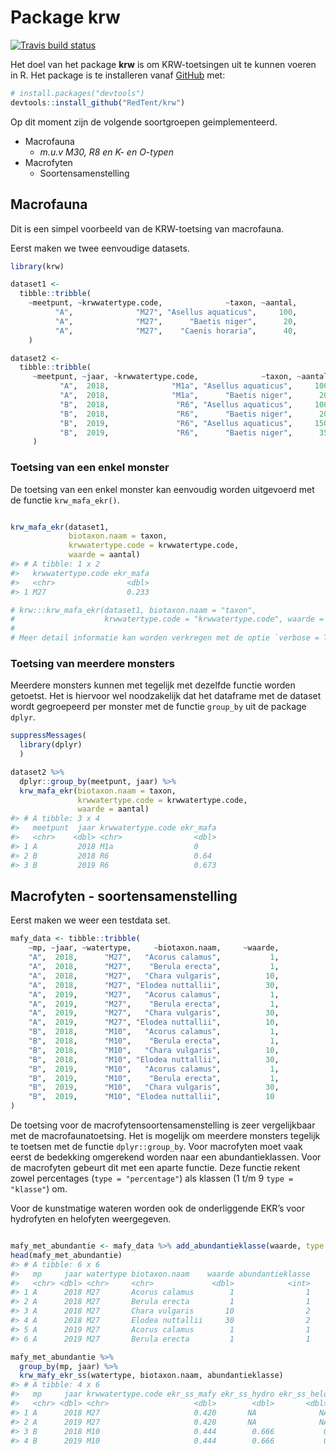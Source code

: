 
<!-- README.md is generated from README.Rmd. Please edit that file -->

# Package krw

<!-- badges: start -->

[![Travis build
status](https://travis-ci.org/RedTent/krw.svg?branch=master)](https://travis-ci.org/RedTent/krw)
<!-- badges: end -->

Het doel van het package **krw** is om KRW-toetsingen uit te kunnen
voeren in R. Het package is te installeren vanaf
[GitHub](https://github.com/) met:

``` r
# install.packages("devtools")
devtools::install_github("RedTent/krw")
```

Op dit moment zijn de volgende soortgroepen geimplementeerd.

  - Macrofauna
      - *m.u.v M30, R8 en K- en O-typen*
  - Macrofyten
      - Soortensamenstelling

## Macrofauna

Dit is een simpel voorbeeld van de KRW-toetsing van macrofauna.

Eerst maken we twee eenvoudige datasets.

``` r
library(krw)

dataset1 <- 
  tibble::tribble(
    ~meetpunt, ~krwwatertype.code,              ~taxon, ~aantal,
          "A",              "M27", "Asellus aquaticus",     100,
          "A",              "M27",      "Baetis niger",      20,
          "A",              "M27",    "Caenis horaria",      40,
    )

dataset2 <- 
  tibble::tribble(
     ~meetpunt, ~jaar, ~krwwatertype.code,              ~taxon, ~aantal,
           "A",  2018,              "M1a", "Asellus aquaticus",     100,
           "A",  2018,              "M1a",      "Baetis niger",      20,
           "B",  2018,               "R6", "Asellus aquaticus",     100,
           "B",  2018,               "R6",      "Baetis niger",      20,
           "B",  2019,               "R6", "Asellus aquaticus",     150,
           "B",  2019,               "R6",      "Baetis niger",      35
     )
```

### Toetsing van een enkel monster

De toetsing van een enkel monster kan eenvoudig worden uitgevoerd met de
functie `krw_mafa_ekr()`.

``` r

krw_mafa_ekr(dataset1, 
             biotaxon.naam = taxon, 
             krwwatertype.code = krwwatertype.code, 
             waarde = aantal)
#> # A tibble: 1 x 2
#>   krwwatertype.code ekr_mafa
#>   <chr>                <dbl>
#> 1 M27                  0.233

# krw:::krw_mafa_ekr(dataset1, biotaxon.naam = "taxon", 
#                    krwwatertype.code = "krwwatertype.code", waarde = "aantal")
# 
# Meer detail informatie kan worden verkregen met de optie `verbose = TRUE`
```

### Toetsing van meerdere monsters

Meerdere monsters kunnen met tegelijk met dezelfde functie worden
getoetst. Het is hiervoor wel noodzakelijk dat het dataframe met de
dataset wordt gegroepeerd per monster met de functie `group_by` uit de
package `dplyr`.

``` r
suppressMessages(
  library(dplyr)
  )

dataset2 %>% 
  dplyr::group_by(meetpunt, jaar) %>% 
  krw_mafa_ekr(biotaxon.naam = taxon, 
               krwwatertype.code = krwwatertype.code, 
               waarde = aantal)
#> # A tibble: 3 x 4
#>   meetpunt  jaar krwwatertype.code ekr_mafa
#>   <chr>    <dbl> <chr>                <dbl>
#> 1 A         2018 M1a                  0    
#> 2 B         2018 R6                   0.64 
#> 3 B         2019 R6                   0.673
```

## Macrofyten - soortensamenstelling

Eerst maken we weer een testdata set.

``` r
mafy_data <- tibble::tribble(
    ~mp, ~jaar, ~watertype,     ~biotaxon.naam,     ~waarde,
    "A",  2018,      "M27",   "Acorus calamus",           1,
    "A",  2018,      "M27",    "Berula erecta",           1,
    "A",  2018,      "M27",   "Chara vulgaris",          10,
    "A",  2018,      "M27", "Elodea nuttallii",          30,
    "A",  2019,      "M27",   "Acorus calamus",           1,
    "A",  2019,      "M27",    "Berula erecta",           1,
    "A",  2019,      "M27",   "Chara vulgaris",          30,
    "A",  2019,      "M27", "Elodea nuttallii",          10,
    "B",  2018,      "M10",   "Acorus calamus",           1,
    "B",  2018,      "M10",    "Berula erecta",           1,
    "B",  2018,      "M10",   "Chara vulgaris",          10,
    "B",  2018,      "M10", "Elodea nuttallii",          30,
    "B",  2019,      "M10",   "Acorus calamus",           1,
    "B",  2019,      "M10",    "Berula erecta",           1,
    "B",  2019,      "M10",   "Chara vulgaris",          30,
    "B",  2019,      "M10", "Elodea nuttallii",          10
)
```

De toetsing voor de macrofytensoortensamenstelling is zeer vergelijkbaar
met de macrofaunatoetsing. Het is mogelijk om meerdere monsters tegelijk
te toetsen met de functie `dplyr::group_by`. Voor macrofyten moet vaak
eerst de bedekking omgerekend worden naar een abundantieklassen. Voor de
macrofyten gebeurt dit met een aparte functie. Deze functie rekent zowel
percentages (`type = "percentage"`) als klassen (1 t/m 9 `type =
"klasse"`) om.

Voor de kunstmatige wateren worden ook de onderliggende EKR’s voor
hydrofyten en helofyten weergegeven.

``` r

mafy_met_abundantie <- mafy_data %>% add_abundantieklasse(waarde, type = "percentage")
head(mafy_met_abundantie)
#> # A tibble: 6 x 6
#>   mp     jaar watertype biotaxon.naam    waarde abundantieklasse
#>   <chr> <dbl> <chr>     <chr>             <dbl>            <int>
#> 1 A      2018 M27       Acorus calamus        1                1
#> 2 A      2018 M27       Berula erecta         1                1
#> 3 A      2018 M27       Chara vulgaris       10                2
#> 4 A      2018 M27       Elodea nuttallii     30                2
#> 5 A      2019 M27       Acorus calamus        1                1
#> 6 A      2019 M27       Berula erecta         1                1

mafy_met_abundantie %>% 
  group_by(mp, jaar) %>% 
  krw_mafy_ekr_ss(watertype, biotaxon.naam, abundantieklasse)
#> # A tibble: 4 x 6
#>   mp     jaar krwwatertype.code ekr_ss_mafy ekr_ss_hydro ekr_ss_helo
#>   <chr> <dbl> <chr>                   <dbl>        <dbl>       <dbl>
#> 1 A      2018 M27                     0.420       NA              NA
#> 2 A      2019 M27                     0.420       NA              NA
#> 3 B      2018 M10                     0.444        0.666           0
#> 4 B      2019 M10                     0.444        0.666           0
```
